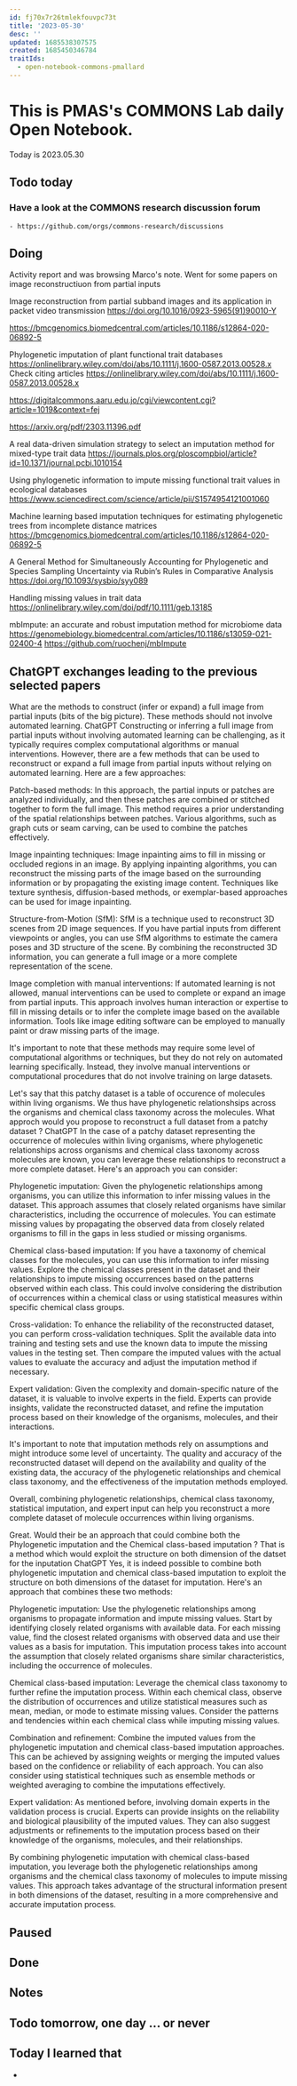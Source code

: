```yaml
---
id: fj70x7r26tmlekfouvpc73t
title: '2023-05-30'
desc: ''
updated: 1685538307575
created: 1685450346784
traitIds:
  - open-notebook-commons-pmallard
---
```


# This is PMAS's COMMONS Lab daily Open Notebook.

Today is 2023.05.30

## Todo today

### Have a look at the COMMONS research discussion forum
    - https://github.com/orgs/commons-research/discussions
###
###

## Doing

Activity report and was browsing Marco's note.
Went for some papers on image reconstructiuon from partial inputs 


Image reconstruction from partial subband images and its application in packet video transmission
https://doi.org/10.1016/0923-5965(91)90010-Y

https://bmcgenomics.biomedcentral.com/articles/10.1186/s12864-020-06892-5

Phylogenetic imputation of plant functional trait databases
https://onlinelibrary.wiley.com/doi/abs/10.1111/j.1600-0587.2013.00528.x
Check citing articles https://onlinelibrary.wiley.com/doi/abs/10.1111/j.1600-0587.2013.00528.x


https://digitalcommons.aaru.edu.jo/cgi/viewcontent.cgi?article=1019&context=fej

https://arxiv.org/pdf/2303.11396.pdf

A real data-driven simulation strategy to select an imputation method for mixed-type trait data
https://journals.plos.org/ploscompbiol/article?id=10.1371/journal.pcbi.1010154

Using phylogenetic information to impute missing functional trait values in ecological databases
https://www.sciencedirect.com/science/article/pii/S1574954121001060


Machine learning based imputation techniques for estimating phylogenetic trees from incomplete distance matrices
https://bmcgenomics.biomedcentral.com/articles/10.1186/s12864-020-06892-5

A General Method for Simultaneously Accounting for Phylogenetic and Species Sampling Uncertainty via Rubin’s Rules in Comparative Analysis 
 https://doi.org/10.1093/sysbio/syy089

Handling missing values in trait data
 https://onlinelibrary.wiley.com/doi/pdf/10.1111/geb.13185

mbImpute: an accurate and robust imputation method for microbiome data
https://genomebiology.biomedcentral.com/articles/10.1186/s13059-021-02400-4
https://github.com/ruochenj/mbImpute


## ChatGPT exchanges leading to the previous selected papers


What are the methods to construct (infer or expand) a full image from partial inputs (bits of the big picture). These methods should not involve automated learning.
ChatGPT
Constructing or inferring a full image from partial inputs without involving automated learning can be challenging, as it typically requires complex computational algorithms or manual interventions. However, there are a few methods that can be used to reconstruct or expand a full image from partial inputs without relying on automated learning. Here are a few approaches:

Patch-based methods: In this approach, the partial inputs or patches are analyzed individually, and then these patches are combined or stitched together to form the full image. This method requires a prior understanding of the spatial relationships between patches. Various algorithms, such as graph cuts or seam carving, can be used to combine the patches effectively.

Image inpainting techniques: Image inpainting aims to fill in missing or occluded regions in an image. By applying inpainting algorithms, you can reconstruct the missing parts of the image based on the surrounding information or by propagating the existing image content. Techniques like texture synthesis, diffusion-based methods, or exemplar-based approaches can be used for image inpainting.

Structure-from-Motion (SfM): SfM is a technique used to reconstruct 3D scenes from 2D image sequences. If you have partial inputs from different viewpoints or angles, you can use SfM algorithms to estimate the camera poses and 3D structure of the scene. By combining the reconstructed 3D information, you can generate a full image or a more complete representation of the scene.

Image completion with manual interventions: If automated learning is not allowed, manual interventions can be used to complete or expand an image from partial inputs. This approach involves human interaction or expertise to fill in missing details or to infer the complete image based on the available information. Tools like image editing software can be employed to manually paint or draw missing parts of the image.

It's important to note that these methods may require some level of computational algorithms or techniques, but they do not rely on automated learning specifically. Instead, they involve manual interventions or computational procedures that do not involve training on large datasets.



Let's say that this patchy dataset is a table of occurence of molecules within living organisms. We thus have phylogenetic relationshsips across the organisms and chemical class taxonomy across the molecules. What approch would you propose to reconstruct a full dataset from a patchy dataset ?
ChatGPT
In the case of a patchy dataset representing the occurrence of molecules within living organisms, where phylogenetic relationships across organisms and chemical class taxonomy across molecules are known, you can leverage these relationships to reconstruct a more complete dataset. Here's an approach you can consider:

Phylogenetic imputation: Given the phylogenetic relationships among organisms, you can utilize this information to infer missing values in the dataset. This approach assumes that closely related organisms have similar characteristics, including the occurrence of molecules. You can estimate missing values by propagating the observed data from closely related organisms to fill in the gaps in less studied or missing organisms.

Chemical class-based imputation: If you have a taxonomy of chemical classes for the molecules, you can use this information to infer missing values. Explore the chemical classes present in the dataset and their relationships to impute missing occurrences based on the patterns observed within each class. This could involve considering the distribution of occurrences within a chemical class or using statistical measures within specific chemical class groups.

Cross-validation: To enhance the reliability of the reconstructed dataset, you can perform cross-validation techniques. Split the available data into training and testing sets and use the known data to impute the missing values in the testing set. Then compare the imputed values with the actual values to evaluate the accuracy and adjust the imputation method if necessary.

Expert validation: Given the complexity and domain-specific nature of the dataset, it is valuable to involve experts in the field. Experts can provide insights, validate the reconstructed dataset, and refine the imputation process based on their knowledge of the organisms, molecules, and their interactions.

It's important to note that imputation methods rely on assumptions and might introduce some level of uncertainty. The quality and accuracy of the reconstructed dataset will depend on the availability and quality of the existing data, the accuracy of the phylogenetic relationships and chemical class taxonomy, and the effectiveness of the imputation methods employed.

Overall, combining phylogenetic relationships, chemical class taxonomy, statistical imputation, and expert input can help you reconstruct a more complete dataset of molecule occurrences within living organisms.



Great. Would their be an approach that could combine both the Phylogenetic imputation and the Chemical class-based imputation ? That is a method which would exploit the structure on both dimension of the datset for the inputation 
ChatGPT
Yes, it is indeed possible to combine both phylogenetic imputation and chemical class-based imputation to exploit the structure on both dimensions of the dataset for imputation. Here's an approach that combines these two methods:

Phylogenetic imputation: Use the phylogenetic relationships among organisms to propagate information and impute missing values. Start by identifying closely related organisms with available data. For each missing value, find the closest related organisms with observed data and use their values as a basis for imputation. This imputation process takes into account the assumption that closely related organisms share similar characteristics, including the occurrence of molecules.

Chemical class-based imputation: Leverage the chemical class taxonomy to further refine the imputation process. Within each chemical class, observe the distribution of occurrences and utilize statistical measures such as mean, median, or mode to estimate missing values. Consider the patterns and tendencies within each chemical class while imputing missing values.

Combination and refinement: Combine the imputed values from the phylogenetic imputation and chemical class-based imputation approaches. This can be achieved by assigning weights or merging the imputed values based on the confidence or reliability of each approach. You can also consider using statistical techniques such as ensemble methods or weighted averaging to combine the imputations effectively.

Expert validation: As mentioned before, involving domain experts in the validation process is crucial. Experts can provide insights on the reliability and biological plausibility of the imputed values. They can also suggest adjustments or refinements to the imputation process based on their knowledge of the organisms, molecules, and their relationships.

By combining phylogenetic imputation with chemical class-based imputation, you leverage both the phylogenetic relationships among organisms and the chemical class taxonomy of molecules to impute missing values. This approach takes advantage of the structural information present in both dimensions of the dataset, resulting in a more comprehensive and accurate imputation process.








## Paused

## Done

## Notes

## Todo tomorrow, one day ... or never 


###
###


## Today I learned that

- 
